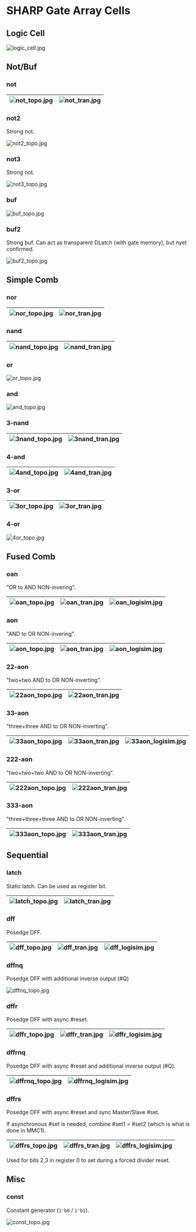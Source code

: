 # SHARP Gate Array Cells

## Logic Cell

![logic_cell.jpg](imgstore/logic_cell.jpg)

## Not/Buf

### not

|![not_topo.jpg](imgstore/not_topo.jpg)|![not_tran.jpg](imgstore/not_tran.jpg)|
|---|---|

### not2

Strong not.

![not2_topo.jpg](imgstore/not2_topo.jpg)

### not3

Strong not.

![not3_topo.jpg](imgstore/not3_topo.jpg)

### buf

![buf_topo.jpg](imgstore/buf_topo.jpg)

### buf2

Strong buf. Can act as transparent DLatch (with gate memory), but nyet confirmed.

![buf2_topo.jpg](imgstore/buf2_topo.jpg)

## Simple Comb

### nor

|![nor_topo.jpg](imgstore/nor_topo.jpg)|![nor_tran.jpg](imgstore/nor_tran.jpg)|
|---|---|

### nand

|![nand_topo.jpg](imgstore/nand_topo.jpg)|![nand_tran.jpg](imgstore/nand_tran.jpg)|
|---|---|

### or

![or_topo.jpg](imgstore/or_topo.jpg)

### and

![and_topo.jpg](imgstore/and_topo.jpg)

### 3-nand

|![3nand_topo.jpg](imgstore/3nand_topo.jpg)|![3nand_tran.jpg](imgstore/3nand_tran.jpg)|
|---|---|

### 4-and

|![4and_topo.jpg](imgstore/4and_topo.jpg)|![4and_tran.jpg](imgstore/4and_tran.jpg)|
|---|---|

### 3-or

|![3or_topo.jpg](imgstore/3or_topo.jpg)|![3or_tran.jpg](imgstore/3or_tran.jpg)|
|---|---|

### 4-or

![4or_topo.jpg](imgstore/4or_topo.jpg)

## Fused Comb

### oan

"OR to AND NON-invering".

|![oan_topo.jpg](imgstore/oan_topo.jpg)|![oan_tran.jpg](imgstore/oan_tran.jpg)|![oan_logisim.jpg](imgstore/oan_logisim.jpg)|
|---|---|---|

### aon

"AND to OR NON-invering".

|![aon_topo.jpg](imgstore/aon_topo.jpg)|![aon_tran.jpg](imgstore/aon_tran.jpg)|![aon_logisim.jpg](imgstore/aon_logisim.jpg)|
|---|---|---|

### 22-aon

"two+two AND to OR NON-inverting".

|![22aon_topo.jpg](imgstore/22aon_topo.jpg)|![22aon_tran.jpg](imgstore/22aon_tran.jpg)|
|---|---|

### 33-aon

"three+three AND to OR NON-inverting".

|![33aon_topo.jpg](imgstore/33aon_topo.jpg)|![33aon_tran.jpg](imgstore/33aon_tran.jpg)|![33aon_logisim.jpg](imgstore/33aon_logisim.jpg)|
|---|---|---|

### 222-aon

"two+two+two AND to OR NON-inverting".

|![222aon_topo.jpg](imgstore/222aon_topo.jpg)|![222aon_tran.jpg](imgstore/222aon_tran.jpg)|
|---|---|

### 333-aon

"three+three+three AND to OR NON-inverting".

|![333aon_topo.jpg](imgstore/333aon_topo.jpg)|![333aon_tran.jpg](imgstore/333aon_tran.jpg)|
|---|---|

## Sequential

### latch

Static latch. Can be used as register bit.

|![latch_topo.jpg](imgstore/latch_topo.jpg)|![latch_tran.jpg](imgstore/latch_tran.jpg)|
|---|---|

### dff

Posedge DFF.

|![dff_topo.jpg](imgstore/dff_topo.jpg)|![dff_tran.jpg](imgstore/dff_tran.jpg)|![dff_logisim.jpg](imgstore/dff_logisim.jpg)|
|---|---|---|

### dffnq

Posedge DFF with additional inverse output (#Q)

![dffnq_topo.jpg](imgstore/dffnq_topo.jpg)

### dffr

Posedge DFF with async #reset.

|![dffr_topo.jpg](imgstore/dffr_topo.jpg)|![dffr_tran.jpg](imgstore/dffr_tran.jpg)|![dffr_logisim.jpg](imgstore/dffr_logisim.jpg)|
|---|---|---|

### dffrnq

Posedge DFF with async #reset and additional inverse output (#Q).

|![dffrnq_topo.jpg](imgstore/dffrnq_topo.jpg)|![dffrnq_logisim.jpg](imgstore/dffrnq_logisim.jpg)|
|---|---|

### dffrs

Posedge DFF with async #reset and sync Master/Slave #set.

If asynchronous #set is needed, combine #set1 = #set2 (which is what is done in MMC1).

|![dffrs_topo.jpg](imgstore/dffrs_topo.jpg)|![dffrs_tran.jpg](imgstore/dffrs_tran.jpg)|![dffrs_logisim.jpg](imgstore/dffrs_logisim.jpg)|
|---|---|---|

Used for bits 2,3 in register 0 to set during a forced divider reset.

## Misc

### const

Constant generator (`1'b0` / `1'b1`).

![const_topo.jpg](imgstore/const_topo.jpg)
